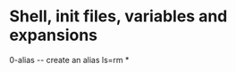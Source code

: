 Shell, init files, variables and expansions
==================================================
0-alias -- create an alias ls=rm *

